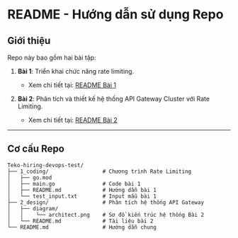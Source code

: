 # README - Hướng dẫn sử dụng Repo

## **Giới thiệu**
Repo này bao gồm hai bài tập:
1. **Bài 1**: Triển khai chức năng rate limiting.
   - Xem chi tiết tại: [README Bài 1](1_coding/README.md)
   
2. **Bài 2**: Phân tích và thiết kế hệ thống API Gateway Cluster với Rate Limiting.
   - Xem chi tiết tại: [README Bài 2](2_design/README.md)
---

## **Cơ cấu Repo**
```plaintext
Teko-hiring-devops-test/
├── 1_coding/                 # Chương trình Rate Limiting
│   ├── go.mod
│   ├── main.go               # Code bài 1
│   ├── README.md             # Hướng dẫn bài 1
│   └── test_input.txt        # Input mẫu bài 1
├── 2_design/                 # Phân tích hệ thống API Gateway
│   ├── diagram/
│   │    └── architect.png    # Sơ đồ kiến trúc hệ thống Bài 2
│   └── README.md             # Tài liệu bài 2       
└── README.md                 # Hướng dẫn chung
```
